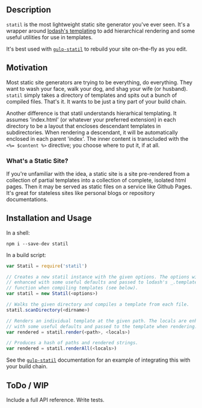 ## Description

`statil` is the most lightweight static site generator you've ever seen. It's
a wrapper around [lodash's templating](https://lodash.com/docs#template) to
add hierarchical rendering and some useful utilities for use in templates.

It's best used with [`gulp-statil`](https://github.com/Mitranim/gulp-statil) to
rebuild your site on-the-fly as you edit.

## Motivation

Most static site generators are trying to be everything, do everything. They
want to wash your face, walk your dog, and shag your wife (or husband). `statil`
simply takes a directory of templates and spits out a bunch of compiled files.
That's it. It wants to be just a tiny part of your build chain.

Another difference is that statil understands hierarhical templating. It assumes
'index.html' (or whatever your preferred extension) in each directory to be a
layout that encloses descendant templates in subdirectories. When rendering a
descendant, it will be automatically enclosed in each parent 'index'. The inner
content is transcluded with the `<%= $content %>` directive; you choose where to
put it, if at all.

### What's a Static Site?

If you're unfamiliar with the idea, a static site is a site pre-rendered from a
collection of partial templates into a collection of complete, isolated html
pages. Then it may be served as static files on a service like Github Pages.
It's great for stateless sites like personal blogs or repository documentations.

## Installation and Usage

In a shell:

```shell
npm i --save-dev statil
```

In a build script:

```javascript
var Statil = require('statil')

// Creates a new statil instance with the given options. The options will be
// enhanced with some useful defaults and passed to lodash's _.template
// function when compiling templates (see below).
var statil = new Statil(<options>)

// Walks the given directory and compiles a template from each file.
statil.scanDirectory(<dirname>)

// Renders an individual template at the given path. The locals are enhanced
// with some useful defaults and passed to the template when rendering.
var rendered = statil.render(<path>, <locals>)

// Produces a hash of paths and rendered strings.
var rendered = statil.renderAll(<locals>)
```

See the [`gulp-statil`](https://github.com/Mitranim/gulp-statil) documentation
for an example of integrating this with your build chain.

## ToDo / WIP

Include a full API reference.
Write tests.
